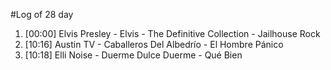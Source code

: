 #Log of 28 day

1. [00:00] Elvis Presley - Elvis - The Definitive Collection - Jailhouse Rock
1. [10:16] Austin TV - Caballeros Del Albedrío - El Hombre Pánico
1. [10:18] Elli Noise - Duerme Dulce Duerme - Qué Bien
